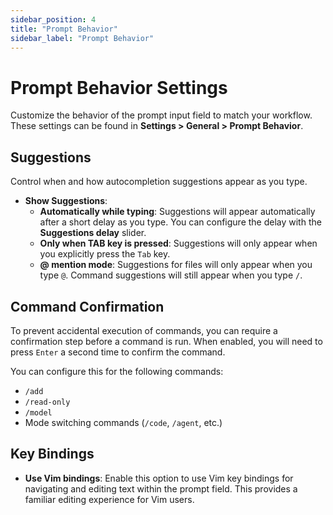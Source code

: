 ```yaml
---
sidebar_position: 4
title: "Prompt Behavior"
sidebar_label: "Prompt Behavior"
---
```


# Prompt Behavior Settings

Customize the behavior of the prompt input field to match your workflow. These settings can be found in **Settings > General > Prompt Behavior**.

## Suggestions

Control when and how autocompletion suggestions appear as you type.

- **Show Suggestions**:
    - **Automatically while typing**: Suggestions will appear automatically after a short delay as you type. You can configure the delay with the **Suggestions delay** slider.
    - **Only when TAB key is pressed**: Suggestions will only appear when you explicitly press the `Tab` key.
    - **@ mention mode**: Suggestions for files will only appear when you type `@`. Command suggestions will still appear when you type `/`.

## Command Confirmation

To prevent accidental execution of commands, you can require a confirmation step before a command is run. When enabled, you will need to press `Enter` a second time to confirm the command.

You can configure this for the following commands:
- `/add`
- `/read-only`
- `/model`
- Mode switching commands (`/code`, `/agent`, etc.)

## Key Bindings

- **Use Vim bindings**: Enable this option to use Vim key bindings for navigating and editing text within the prompt field. This provides a familiar editing experience for Vim users.
